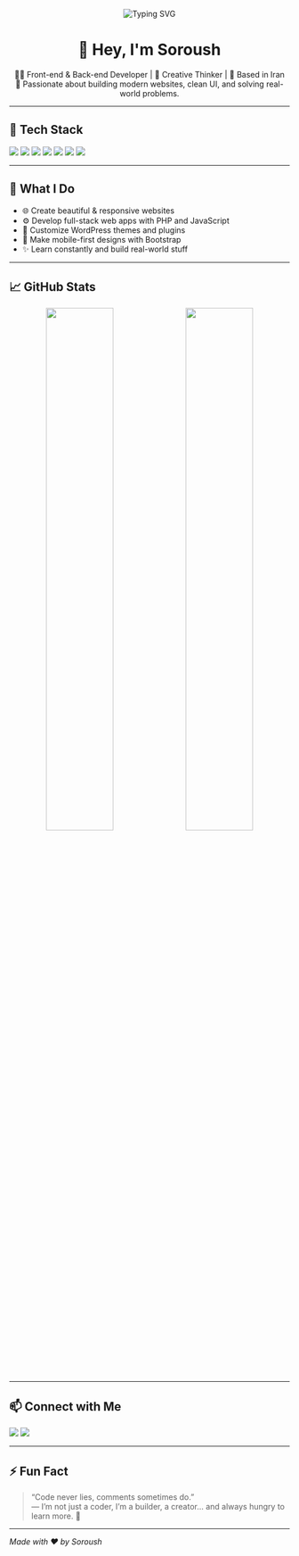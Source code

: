<!-- banner -->
<p align="center">
  <img src="https://readme-typing-svg.demolab.com?font=Fira+Code&size=24&duration=4000&pause=1000&color=00F5A0&width=435&lines=Hi+%F0%9F%91%8B%2C+I'm+Soroush;A+Passionate+Web+Developer" alt="Typing SVG" />
</p>

<h1 align="center">👋 Hey, I'm Soroush</h1>

<p align="center">
  🧑‍💻 Front-end & Back-end Developer | 🎨 Creative Thinker | 📍 Based in Iran <br>
  💬 Passionate about building modern websites, clean UI, and solving real-world problems.
</p>

---

## 🚀 Tech Stack
<p>
  <img src="https://img.shields.io/badge/HTML5-E34F26?style=flat&logo=html5&logoColor=white"/>
  <img src="https://img.shields.io/badge/CSS3-1572B6?style=flat&logo=css3&logoColor=white"/>
  <img src="https://img.shields.io/badge/JavaScript-F7DF1E?style=flat&logo=javascript&logoColor=black"/>
  <img src="https://img.shields.io/badge/PHP-777BB4?style=flat&logo=php&logoColor=white"/>
  <img src="https://img.shields.io/badge/WordPress-21759B?style=flat&logo=wordpress&logoColor=white"/>
  <img src="https://img.shields.io/badge/Bootstrap-7952B3?style=flat&logo=bootstrap&logoColor=white"/>
  <img src="https://img.shields.io/badge/and+a+lot-000000?style=flat"/>
</p>

---

## 💼 What I Do
- 🌐 Create beautiful & responsive websites  
- ⚙️ Develop full-stack web apps with PHP and JavaScript  
- 🧩 Customize WordPress themes and plugins  
- 📲 Make mobile-first designs with Bootstrap  
- ✨ Learn constantly and build real-world stuff

---

## 📈 GitHub Stats
<p align="center">
  <img src="https://github-readme-stats.vercel.app/api?username=soroush&show_icons=true&theme=radical&hide_border=true" width="49%"/>
  <img src="https://github-readme-streak-stats.herokuapp.com/?user=soroush&theme=radical&hide_border=true" width="49%"/>
</p>

---

## 📫 Connect with Me
<p>
  <a href="mailto:soroushwp.dev@gmail.com"><img src="https://img.shields.io/badge/Email-D14836?style=flat&logo=gmail&logoColor=white"/></a>
  <a href="https://soroush-osouli.ir"><img src="https://img.shields.io/badge/Portfolio-000000?style=flat&logo=firefox&logoColor=white"/></a>
</p>

---

## ⚡ Fun Fact
> “Code never lies, comments sometimes do.”  
> — I’m not just a coder, I’m a builder, a creator... and always hungry to learn more. 🌱

---

*Made with ❤️ by Soroush*
